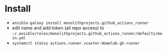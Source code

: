 # Install

* `ansible-galaxy install monolithprojects.github_actions_runner`
* edit name and add token (all repo access) to `~/.ansible/roles/monolithprojects.github_actions_runner/defaults/main.yml `
* `systemctl status actions.runner.vcaster-Homelab.gh-runner`